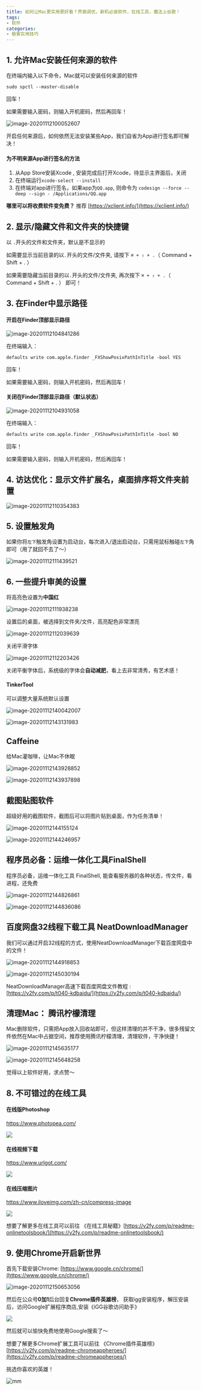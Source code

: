 ```yaml
---
title: 如何让Mac更实用更好看？界面调优，新机必装软件，在线工具，魔法上谷歌！
tags:
- 软件
categories:
- 极客实用技巧
---
```




## 1. 允许Mac安装任何来源的软件


在终端内输入以下命令，Mac就可以安装任何来源的软件

```
sudo spctl --master-disable
```
回车！

如果需要输入密码，则输入开机密码，然后再回车！

![image-20201112100052607](https://v2fy.com/asset/0i/jikemiji/jikemiji-md/2020-11-12-mac.assets/image-20201112100052607.png)



开启任何来源后，如何依然无法安装某些App，我们自省为App进行签名即可解决！



#### 为不明来源App进行签名的方法

1. 从App Store安装Xcode , 安装完成后打开Xcode，待显示主界面后，关闭
2. 在终端运行`xcode-select --install`
3. 在终端对app进行签名，如果app为`QQ.app`, 则命令为 `codesign --force --deep --sign - /Applications/QQ.app`



**哪里可以将收费软件变免费？**  推荐 [https://xclient.info/](https://xclient.info/)



## 2. 显示/隐藏文件和文件夹的快捷键



以 `.`开头的文件和文件夹，默认是不显示的



如需要显示当前目录的以`.`开头的文件/文件夹, 请按下 `⌘ + ⇧ + .`（ Command + Shift + . ）

如果需要隐藏当前目录的以`.`开头的文件/文件夹, 再次按下 `⌘ + ⇧ + .`（ Command + Shift + . ） 即可！







## 3. 在Finder中显示路径

#### 开启在Finder顶部显示路径

![image-20201112104841286](https://v2fy.com/asset/0i/jikemiji/jikemiji-md/2020-11-12-mac.assets/image-20201112104841286.png)

在终端输入：

```
defaults write com.apple.finder _FXShowPosixPathInTitle -bool YES
```

回车！

如果需要输入密码，则输入开机密码，然后再回车！





#### 关闭在Finder顶部显示路径（默认状态）

![image-20201112104931058](https://v2fy.com/asset/0i/jikemiji/jikemiji-md/2020-11-12-mac.assets/image-20201112104931058.png)

在终端输入：

```
defaults write com.apple.finder _FXShowPosixPathInTitle -bool NO
```
回车！

如果需要输入密码，则输入开机密码，然后再回车！





## 4. 访达优化：显示文件扩展名，桌面排序将文件夹前置





![image-20201112110354383](https://v2fy.com/asset/0i/jikemiji/jikemiji-md/2020-11-12-mac.assets/image-20201112110354383.png)



## 5. 设置触发角



如果你将`左下`触发角设置为启动台，每次进入/退出启动台，只需用鼠标触碰`左下`角即可（用了就回不去了～）



![image-20201112111439521](https://v2fy.com/asset/0i/jikemiji/jikemiji-md/2020-11-12-mac.assets/image-20201112111439521.png)





## 6. 一些提升审美的设置



将高亮色设置为**中国红**

![image-20201112111938238](https://v2fy.com/asset/0i/jikemiji/jikemiji-md/2020-11-12-mac.assets/image-20201112111938238.png)

设置后的桌面，被选择到文件夹/文件，高亮配色非常漂亮



![image-20201112112039639](https://v2fy.com/asset/0i/jikemiji/jikemiji-md/2020-11-12-mac.assets/image-20201112112039639.png)

关闭平滑字体



![image-20201112112203426](https://v2fy.com/asset/0i/jikemiji/jikemiji-md/2020-11-12-mac.assets/image-20201112112203426.png)

关闭平衡字体后，系统级的字体会**自动减肥**，看上去非常清秀，有艺术感！



####  TinkerTool

可以调整大量系统默认设置

![image-20201112140042007](https://v2fy.com/asset/0i/jikemiji/jikemiji-md/2020-11-12-mac.assets/image-20201112140042007.png)

![image-20201112143131983](https://v2fy.com/asset/0i/jikemiji/jikemiji-md/2020-11-12-mac.assets/image-20201112143131983.png)





## Caffeine

给Mac灌咖啡，让Mac不休眠

![image-20201112143928852](https://v2fy.com/asset/0i/jikemiji/jikemiji-md/2020-11-12-mac.assets/image-20201112143928852.png)



![image-20201112143937898](https://v2fy.com/asset/0i/jikemiji/jikemiji-md/2020-11-12-mac.assets/image-20201112143937898.png)





## 截图贴图软件

超级好用的截图软件，截图后可以将图片贴到桌面，作为任务清单！



![image-20201112144155124](https://v2fy.com/asset/0i/jikemiji/jikemiji-md/2020-11-12-mac.assets/image-20201112144155124.png)

![image-20201112144246957](https://v2fy.com/asset/0i/jikemiji/jikemiji-md/2020-11-12-mac.assets/image-20201112144246957.png)

## 程序员必备：运维一体化工具FinalShell



程序员必备，运维一体化工具 FinalShell, 能查看服务器的各种状态，传文件，看进程，还免费



![image-20201112144826861](https://v2fy.com/asset/0i/jikemiji/jikemiji-md/2020-11-12-mac.assets/image-20201112144826861.png)

![image-20201112144836086](https://v2fy.com/asset/0i/jikemiji/jikemiji-md/2020-11-12-mac.assets/image-20201112144836086.png)



## 百度网盘32线程下载工具 NeatDownloadManager

我们可以通过开启32线程的方式，使用NeatDownloadManager下载百度网盘中的文件！

![image-20201112144918853](https://v2fy.com/asset/0i/jikemiji/jikemiji-md/2020-11-12-mac.assets/image-20201112144918853.png)

![image-20201112145030194](https://v2fy.com/asset/0i/jikemiji/jikemiji-md/2020-11-12-mac.assets/image-20201112145030194.png)

NeatDownloadManager高速下载百度网盘文件教程 : [https://v2fy.com/p/t040-kdbaidu/](https://v2fy.com/p/t040-kdbaidu/)



## 清理Mac： 腾讯柠檬清理



Mac删除软件，只需把App放入回收站即可，但这样清理的并不干净，很多残留文件依然在Mac中占据空间，推荐使用腾讯柠檬清理，清理软件，干净快捷！



![image-20201112145635177](https://v2fy.com/asset/0i/jikemiji/jikemiji-md/2020-11-12-mac.assets/image-20201112145635177.png)

![image-20201112145648258](https://v2fy.com/asset/0i/jikemiji/jikemiji-md/2020-11-12-mac.assets/image-20201112145648258.png)








觉得以上软件好用，求点赞～



## 8. 不可错过的在线工具



#### 在线版Photoshop



https://www.photopea.com/



![](https://v2fy.com/asset/0i/jikemiji/jikemiji-md/2020-11-12-mac.assets/73322304-8b165d80-427f-11ea-85d3-71a05a73af6c.gif)

#### 在线视频下载



https://www.urlgot.com/



![](https://v2fy.com/asset/0i/jikemiji/jikemiji-md/2020-11-12-mac.assets/txsp-8339828.gif)



#### 在线压缩图片



https://www.iloveimg.com/zh-cn/compress-image



![](https://v2fy.com/asset/0i/jikemiji/jikemiji-md/2020-11-12-mac.assets/img001.gif)



想要了解更多在线工具可以前往 《在线工具秘籍》[https://v2fy.com/p/readme-onlinetoolsbook/](https://v2fy.com/p/readme-onlinetoolsbook/)



## 9. 使用Chrome开启新世界



首先下载安装Chrome:  [https://www.google.cn/chrome/](https://www.google.cn/chrome/)

![image-20201112150653056](https://v2fy.com/asset/0i/jikemiji/jikemiji-md/2020-11-12-mac.assets/image-20201112150653056.png)

然后在公众号**0加1**后台回复**Chrome插件英雄榜**， 获取igg安装程序，解压安装后，访问Google扩展程序商店,安装《iGG谷歌访问助手》

![](https://v2fy.com/asset/0i/jikemiji/jikemiji-md/2020-11-12-mac.assets/20201102-igg.gif)



然后就可以愉快免费地使用Google搜索了～



想要了解更多Chrome扩展工具可以前往 《Chrome插件英雄榜》  [https://v2fy.com/p/readme-chromeappheroes/](https://v2fy.com/p/readme-chromeappheroes/)  

挑选你喜欢的英雄！

![mm](https://v2fy.com/asset/0i/jikemiji/jikemiji-md/2020-11-12-mac.assets/mm.png)



